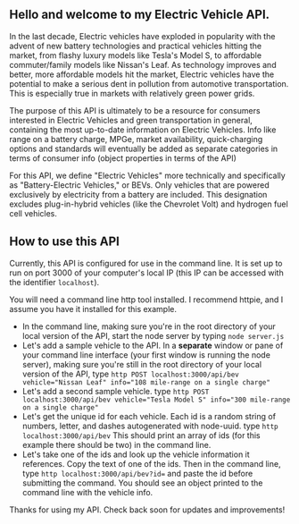 ## Hello and welcome to my Electric Vehicle API.

In the last decade, Electric vehicles have exploded in popularity with the advent of new battery technologies and practical vehicles hitting the market, from flashy luxury models like Tesla's Model S, to affordable commuter/family models like Nissan's Leaf. As technology improves and better, more affordable models hit the market, Electric vehicles have the potential to make a serious dent in pollution from automotive transportation. This is especially true in markets with relatively green power grids.

The purpose of this API is ultimately to be a resource for consumers interested in Electric Vehicles and green transportation in general, containing the most up-to-date information on Electric Vehicles. Info like range on a battery charge, MPGe, market availability, quick-charging options and standards will eventually be added as separate categories in terms of consumer info (object properties in terms of the API)

For this API, we define "Electric Vehicles" more technically and specifically as "Battery-Electric Vehicles," or BEVs. Only vehicles that are powered exclusively by electricity from a battery are included. This designation excludes plug-in-hybrid vehicles (like the Chevrolet Volt) and hydrogen fuel cell vehicles.

## How to use this API

Currently, this API is configured for use in the command line. It is set up to run on port 3000 of your computer's local IP (this IP can be accessed with the identifier `localhost`).

You will need a command line http tool installed. I recommend httpie, and I assume you have it installed for this example.

  * In the command line, making sure you're in the root directory of your local version of the API, start the node server by typing `node server.js`
  * Let's add a sample vehicle to the API. In a **separate** window or pane of your command line interface (your first window is running the node server), making sure you're still in the root directory of your local version of the API, type ```http POST localhost:3000/api/bev vehicle="Nissan Leaf" info="108 mile-range on a single charge"```
  * Let's add a second sample vehicle. type ```http POST localhost:3000/api/bev vehicle="Tesla Model S" info="300 mile-range on a single charge"```
  * Let's get the unique id for each vehicle. Each id is a random string of numbers, letter, and dashes autogenerated with node-uuid. type ```http localhost:3000/api/bev``` This should print an array of ids (for this example there should be two) in the command line.
  * Let's take one of the ids and look up the vehicle information it references. Copy the text of one of the ids. Then in the command line, type ```http localhost:3000/api/bev?id=``` and paste the id before submitting the command. You should see an object printed to the command line with the vehicle info.

  Thanks for using my API. Check back soon for updates and improvements!
